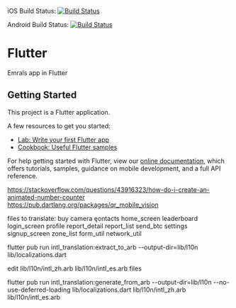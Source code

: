 iOS Build Status: [![Build Status](https://app.bitrise.io/app/012ca4e62392dade/status.svg?token=4yOnk8UtsMDm3sLwcPYs-Q)](https://app.bitrise.io/app/012ca4e62392dade)

Android Build Status: [![Build Status](https://app.bitrise.io/app/3924b288464de0f5.svg?token=QPv4ax__CjGQ8DOjBz9X7g)](https://app.bitrise.io/app/3924b288464de0f5)

# Flutter

Emrals app in Flutter

## Getting Started

This project is a Flutter application.

A few resources to get you started:

- [Lab: Write your first Flutter app](https://flutter.io/docs/get-started/codelab)
- [Cookbook: Useful Flutter samples](https://flutter.io/docs/cookbook)

For help getting started with Flutter, view our
[online documentation](https://flutter.io/docs), which offers tutorials,
samples, guidance on mobile development, and a full API reference.

https://stackoverflow.com/questions/43916323/how-do-i-create-an-animated-number-counter
https://pub.dartlang.org/packages/qr_mobile_vision

files to translate:
buy
camera
ęontacts
home_screen
leaderboard
login_screen
profile
report_detail
report_list
send_btc
settings
signup_screen
zone_list
form_util
network_util

flutter pub run intl_translation:extract_to_arb --output-dir=lib/l10n lib/localizations.dart

edit lib/l10n/intl_zh.arb lib/l10n/intl_es.arb files

flutter pub run intl_translation:generate_from_arb --output-dir=lib/l10n --no-use-deferred-loading lib/localizations.dart lib/l10n/intl_zh.arb lib/l10n/intl_es.arb
